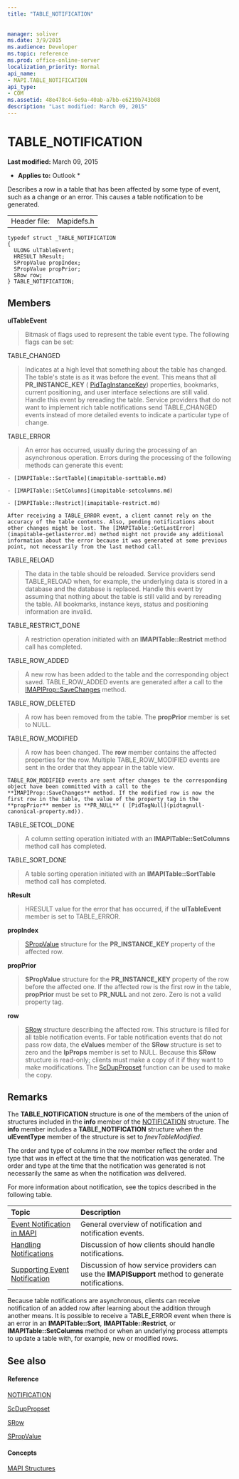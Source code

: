 ```yaml
---
title: "TABLE_NOTIFICATION"
 
 
manager: soliver
ms.date: 3/9/2015
ms.audience: Developer
ms.topic: reference
ms.prod: office-online-server
localization_priority: Normal
api_name:
- MAPI.TABLE_NOTIFICATION
api_type:
- COM
ms.assetid: 48e478c4-6e9a-40ab-a7bb-e6219b743b08
description: "Last modified: March 09, 2015"
---
```


# TABLE_NOTIFICATION

 **Last modified:** March 09, 2015 
  
 * **Applies to:** Outlook * 
  
Describes a row in a table that has been affected by some type of event, such as a change or an error. This causes a table notification to be generated. 
  
|||
|:-----|:-----|
|Header file:  <br/> |Mapidefs.h  <br/> |
   
```
typedef struct _TABLE_NOTIFICATION
{
  ULONG ulTableEvent;
  HRESULT hResult;
  SPropValue propIndex;
  SPropValue propPrior;
  SRow row;
} TABLE_NOTIFICATION;

```

## Members

 **ulTableEvent**
  
> Bitmask of flags used to represent the table event type. The following flags can be set:
    
TABLE_CHANGED 
  
> Indicates at a high level that something about the table has changed. The table's state is as it was before the event. This means that all **PR_INSTANCE_KEY** ( [PidTagInstanceKey](pidtaginstancekey-canonical-property.md)) properties, bookmarks, current positioning, and user interface selections are still valid. Handle this event by rereading the table. Service providers that do not want to implement rich table notifications send TABLE_CHANGED events instead of more detailed events to indicate a particular type of change. 
    
TABLE_ERROR 
  
> An error has occurred, usually during the processing of an asynchronous operation. Errors during the processing of the following methods can generate this event: 
    
    - [IMAPITable::SortTable](imapitable-sorttable.md)
    
    - [IMAPITable::SetColumns](imapitable-setcolumns.md)
    
    - [IMAPITable::Restrict](imapitable-restrict.md)
    
    After receiving a TABLE_ERROR event, a client cannot rely on the accuracy of the table contents. Also, pending notifications about other changes might be lost. The [IMAPITable::GetLastError](imapitable-getlasterror.md) method might not provide any additional information about the error because it was generated at some previous point, not necessarily from the last method call. 
    
TABLE_RELOAD 
  
> The data in the table should be reloaded. Service providers send TABLE_RELOAD when, for example, the underlying data is stored in a database and the database is replaced. Handle this event by assuming that nothing about the table is still valid and by rereading the table. All bookmarks, instance keys, status and positioning information are invalid.
    
TABLE_RESTRICT_DONE 
  
> A restriction operation initiated with an **IMAPITable::Restrict** method call has completed. 
    
TABLE_ROW_ADDED 
  
> A new row has been added to the table and the corresponding object saved. TABLE_ROW_ADDED events are generated after a call to the [IMAPIProp::SaveChanges](imapiprop-savechanges.md) method. 
    
TABLE_ROW_DELETED 
  
> A row has been removed from the table. The **propPrior** member is set to NULL. 
    
TABLE_ROW_MODIFIED 
  
> A row has been changed. The **row** member contains the affected properties for the row. Multiple TABLE_ROW_MODIFIED events are sent in the order that they appear in the table view. 
    
    TABLE_ROW_MODIFIED events are sent after changes to the corresponding object have been committed with a call to the **IMAPIProp::SaveChanges** method. If the modified row is now the first row in the table, the value of the property tag in the **propPrior** member is **PR_NULL** ( [PidTagNull](pidtagnull-canonical-property.md)).
    
TABLE_SETCOL_DONE 
  
> A column setting operation initiated with an **IMAPITable::SetColumns** method call has completed. 
    
TABLE_SORT_DONE 
  
> A table sorting operation initiated with an **IMAPITable::SortTable** method call has completed. 
    
 **hResult**
  
> HRESULT value for the error that has occurred, if the **ulTableEvent** member is set to TABLE_ERROR. 
    
 **propIndex**
  
> [SPropValue](spropvalue.md) structure for the **PR_INSTANCE_KEY** property of the affected row. 
    
 **propPrior**
  
> **SPropValue** structure for the **PR_INSTANCE_KEY** property of the row before the affected one. If the affected row is the first row in the table, **propPrior** must be set to **PR_NULL** and not zero. Zero is not a valid property tag. 
    
 **row**
  
> [SRow](srow.md) structure describing the affected row. This structure is filled for all table notification events. For table notification events that do not pass row data, the **cValues** member of the **SRow** structure is set to zero and the **lpProps** member is set to NULL. Because this **SRow** structure is read-only; clients must make a copy of it if they want to make modifications. The [ScDupPropset](scduppropset.md) function can be used to make the copy. 
    
## Remarks

The **TABLE_NOTIFICATION** structure is one of the members of the union of structures included in the **info** member of the [NOTIFICATION](notification.md) structure. The **info** member includes a **TABLE_NOTIFICATION** structure when the **ulEventType** member of the structure is set to  _fnevTableModified_.
  
The order and type of columns in the row member reflect the order and type that was in effect at the time that the notification was generated. The order and type at the time that the notification was generated is not necessarily the same as when the notification was delivered. 
  
For more information about notification, see the topics described in the following table.
  
|**Topic**|**Description**|
|:-----|:-----|
|[Event Notification in MAPI](event-notification-in-mapi.md) <br/> |General overview of notification and notification events.  <br/> |
|[Handling Notifications](handling-notifications.md) <br/> |Discussion of how clients should handle notifications.  <br/> |
|[Supporting Event Notification](supporting-event-notification.md) <br/> |Discussion of how service providers can use the **IMAPISupport** method to generate notifications.  <br/> |
   
Because table notifications are asynchronous, clients can receive notification of an added row after learning about the addition through another means. It is possible to receive a TABLE_ERROR event when there is an error in an **IMAPITable::Sort**, **IMAPITable::Restrict**, or **IMAPITable::SetColumns** method or when an underlying process attempts to update a table with, for example, new or modified rows. 
  
## See also

#### Reference

[NOTIFICATION](notification.md)
  
[ScDupPropset](scduppropset.md)
  
[SRow](srow.md)
  
[SPropValue](spropvalue.md)
#### Concepts

[MAPI Structures](mapi-structures.md)

